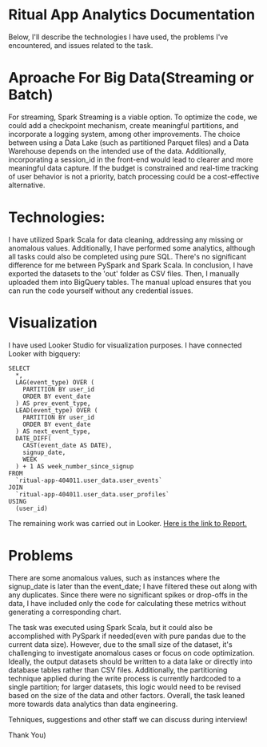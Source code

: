 # Ritual App Analytics Documentation
Below, I'll describe the technologies I have used, the problems I've encountered, and issues related to the task.

# Aproache For Big Data(Streaming or Batch)
For streaming, Spark Streaming is a viable option. To optimize the code, we could add a checkpoint mechanism, create meaningful partitions, and incorporate a logging system, among other improvements. The choice between using a Data Lake (such as partitioned Parquet files) and a Data Warehouse depends on the intended use of the data. Additionally, incorporating a session_id in the front-end would lead to clearer and more meaningful data capture. If the budget is constrained and real-time tracking of user behavior is not a priority, batch processing could be a cost-effective alternative.
 

# Technologies:
I have utilized Spark Scala for data cleaning, addressing any missing or anomalous values. Additionally, I have performed some analytics, although all tasks could also be completed using pure SQL. There's no significant difference for me between PySpark and Spark Scala. In conclusion, I have exported the datasets to the 'out' folder as CSV files. Then, I manually uploaded them into BigQuery tables. The manual upload ensures that you can run the code yourself without any credential issues.

# Visualization
I have used Looker Studio for visualization purposes. I have connected Looker with bigquery:
```
SELECT
  *,
  LAG(event_type) OVER (
    PARTITION BY user_id
    ORDER BY event_date
  ) AS prev_event_type,
  LEAD(event_type) OVER (
    PARTITION BY user_id
    ORDER BY event_date
  ) AS next_event_type,
  DATE_DIFF(
    CAST(event_date AS DATE),
    signup_date,
    WEEK
  ) + 1 AS week_number_since_signup
FROM
  `ritual-app-404011.user_data.user_events`
JOIN
  `ritual-app-404011.user_data.user_profiles`
USING
  (user_id)
```
The remaining work was carried out in Looker. [Here is the link to Report.](https://lookerstudio.google.com/reporting/d67e77e1-1345-4b59-8c1a-4ddac5e21a28)

# Problems
There are some anomalous values, such as instances where the signup_date is later than the event_date; I have filtered these out along with any duplicates. Since there were no significant spikes or drop-offs in the data, I have included only the code for calculating these metrics without generating a corresponding chart.

The task was executed using Spark Scala, but it could also be accomplished with PySpark if needed(even with pure pandas due to the current data size). However, due to the small size of the dataset, it's challenging to investigate anomalous cases or focus on code optimization. Ideally, the output datasets should be written to a data lake or directly into database tables rather than CSV files. Additionally, the partitioning technique applied during the write process is currently hardcoded to a single partition; for larger datasets, this logic would need to be revised based on the size of the data and other factors. Overall, the task leaned more towards data analytics than data engineering.

Tehniques, suggestions and other staff we can discuss during interview!

Thank You)
